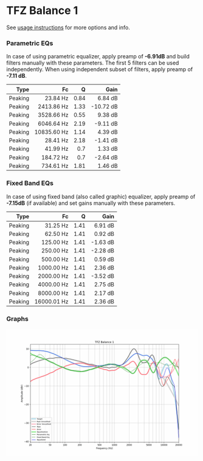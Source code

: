 # TFZ Balance 1
See [usage instructions](https://github.com/jaakkopasanen/AutoEq#usage) for more options and info.

### Parametric EQs
In case of using parametric equalizer, apply preamp of **-6.91dB** and build filters manually
with these parameters. The first 5 filters can be used independently.
When using independent subset of filters, apply preamp of **-7.11 dB**.

| Type    | Fc          |    Q | Gain      |
|--------:|------------:|-----:|----------:|
| Peaking | 23.84 Hz    | 0.84 | 6.84 dB   |
| Peaking | 2413.86 Hz  | 1.33 | -10.72 dB |
| Peaking | 3528.66 Hz  | 0.55 | 9.38 dB   |
| Peaking | 6046.64 Hz  | 2.19 | -9.11 dB  |
| Peaking | 10835.60 Hz | 1.14 | 4.39 dB   |
| Peaking | 28.41 Hz    | 2.18 | -1.41 dB  |
| Peaking | 41.99 Hz    | 0.7  | 1.33 dB   |
| Peaking | 184.72 Hz   | 0.7  | -2.64 dB  |
| Peaking | 734.61 Hz   | 1.81 | 1.46 dB   |

### Fixed Band EQs
In case of using fixed band (also called graphic) equalizer, apply preamp of **-7.15dB**
(if available) and set gains manually with these parameters.

| Type    | Fc          |    Q | Gain     |
|--------:|------------:|-----:|---------:|
| Peaking | 31.25 Hz    | 1.41 | 6.91 dB  |
| Peaking | 62.50 Hz    | 1.41 | 0.92 dB  |
| Peaking | 125.00 Hz   | 1.41 | -1.63 dB |
| Peaking | 250.00 Hz   | 1.41 | -2.28 dB |
| Peaking | 500.00 Hz   | 1.41 | 0.59 dB  |
| Peaking | 1000.00 Hz  | 1.41 | 2.36 dB  |
| Peaking | 2000.00 Hz  | 1.41 | -3.52 dB |
| Peaking | 4000.00 Hz  | 1.41 | 2.75 dB  |
| Peaking | 8000.00 Hz  | 1.41 | 2.17 dB  |
| Peaking | 16000.01 Hz | 1.41 | 2.36 dB  |

### Graphs
![](./TFZ%20Balance%201.png)